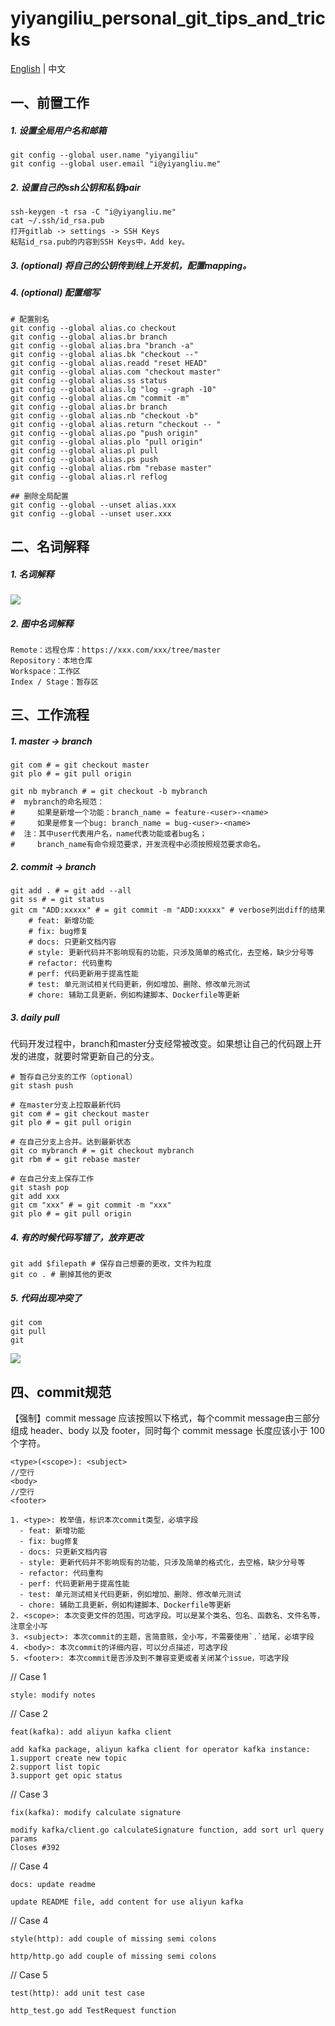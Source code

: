 # yiyangiliu_personal_git_tips_and_tricks

[English](./README.md) | 中文

## 一、前置工作

##### 1. 设置全局用户名和邮箱

```
git config --global user.name "yiyangiliu"
git config --global user.email "i@yiyangliu.me"
```

##### 2. 设置自己的ssh公钥和私钥pair
 ```
ssh-keygen -t rsa -C "i@yiyangliu.me"
cat ~/.ssh/id_rsa.pub
打开gitlab -> settings -> SSH Keys
粘贴id_rsa.pub的内容到SSH Keys中，Add key。
```

##### 3. (optional) 将自己的公钥传到线上开发机，配置mapping。
##### 4. (optional) 配置缩写
```
# 配置别名
git config --global alias.co checkout
git config --global alias.br branch
git config --global alias.bra "branch -a"
git config --global alias.bk "checkout --"
git config --global alias.readd "reset HEAD"
git config --global alias.com "checkout master"
git config --global alias.ss status
git config --global alias.lg "log --graph -10"
git config --global alias.cm "commit -m" 
git config --global alias.br branch
git config --global alias.nb "checkout -b"
git config --global alias.return "checkout -- "
git config --global alias.po "push origin"
git config --global alias.plo "pull origin"
git config --global alias.pl pull
git config --global alias.ps push
git config --global alias.rbm "rebase master"
git config --global alias.rl reflog 

## 删除全局配置
git config --global --unset alias.xxx
git config --global --unset user.xxx
```

## 二、名词解释

##### 1. 名词解释

![](https://www.programmersought.com/images/955/957a0a5fe309f24588f1194a9e7fa8cb.png)
##### 2. 图中名词解释
```
Remote：远程仓库：https://xxx.com/xxx/tree/master
Repository：本地仓库
Workspace：工作区
Index / Stage：暂存区
```

## 三、工作流程
##### 1. master -> branch

```
git com # = git checkout master
git plo # = git pull origin

git nb mybranch # = git checkout -b mybranch
#  mybranch的命名规范：
#     如果是新增一个功能：branch_name = feature-<user>-<name>
#     如果是修复一个bug: branch_name = bug-<user>-<name>
#  注：其中user代表用户名，name代表功能或者bug名；
#     branch_name有命令规范要求，开发流程中必须按照规范要求命名。
```

##### 2. commit -> branch
```
git add . # = git add --all
git ss # = git status
git cm "ADD:xxxxx" # = git commit -m "ADD:xxxxx" # verbose列出diff的结果
    # feat: 新增功能
    # fix: bug修复
    # docs: 只更新文档内容
    # style: 更新代码并不影响现有的功能，只涉及简单的格式化，去空格，缺少分号等
    # refactor: 代码重构
    # perf: 代码更新用于提高性能
    # test: 单元测试相关代码更新，例如增加、删除、修改单元测试
    # chore: 辅助工具更新，例如构建脚本、Dockerfile等更新
```

##### 3. daily pull
代码开发过程中，branch和master分支经常被改变。如果想让自己的代码跟上开发的进度，就要时常更新自己的分支。
```
# 暂存自己分支的工作（optional）
git stash push

# 在master分支上拉取最新代码
g​it com # = git checkout master
git plo # = git pull origin

# 在自己分支上合并。达到最新状态
git co mybranch # = git checkout mybranch
git rbm # = git rebase master

# 在自己分支上保存工作
git stash pop
git add xxx
git cm "xxx" # = git commit -m "xxx"
git plo # = git pull origin
```

##### 4. 有的时候代码写错了，放弃更改
```
git add $filepath # 保存自己想要的更改，文件为粒度
git co . # 删掉其他的更改
```

##### 5. 代码出现冲突了
```
git com
git pull
git 
```
![](https://imgs.developpaper.com/imgs/2016926162921327.jpg)

## 四、commit规范
【强制】commit message 应该按照以下格式，每个commit message由三部分组成 header、body 以及 footer，同时每个 commit message 长度应该小于 100 个字符。
```
<type>(<scope>): <subject>
//空行
<body>
//空行
<footer>

1. <type>: 枚举值，标识本次commit类型，必填字段
  - feat: 新增功能
  - fix: bug修复
  - docs: 只更新文档内容
  - style: 更新代码并不影响现有的功能，只涉及简单的格式化，去空格，缺少分号等
  - refactor: 代码重构
  - perf: 代码更新用于提高性能
  - test: 单元测试相关代码更新，例如增加、删除、修改单元测试
  - chore: 辅助工具更新，例如构建脚本、Dockerfile等更新
2. <scope>: 本次变更文件的范围，可选字段。可以是某个类名、包名、函数名、文件名等，注意全小写
3. <subject>: 本次commit的主题，言简意赅，全小写，不需要使用`.`结尾，必填字段
4. <body>: 本次commit的详细内容，可以分点描述，可选字段
5. <footer>: 本次commit是否涉及到不兼容变更或者关闭某个issue，可选字段
```

// Case 1
```
style: modify notes
```

// Case 2
```
feat(kafka): add aliyun kafka client

add kafka package, aliyun kafka client for operator kafka instance:
1.support create new topic
2.support list topic
3.support get opic status
```

// Case 3
```
fix(kafka): modify calculate signature

modify kafka/client.go calculateSignature function, add sort url query params
Closes #392
```

// Case 4
```
docs: update readme

update README file, add content for use aliyun kafka 
```

// Case 4
```
style(http): add couple of missing semi colons

http/http.go add couple of missing semi colons
```

// Case 5
```
test(http): add unit test case

http_test.go add TestRequest function
```
